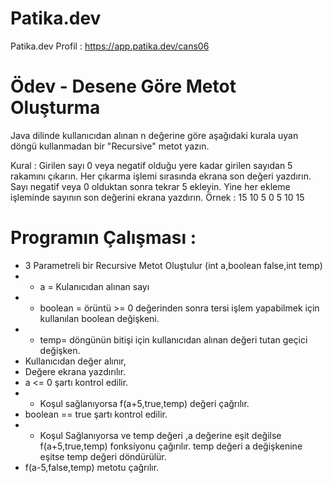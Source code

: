 # Patika.dev
Patika.dev Profil : https://app.patika.dev/cans06

# Ödev - Desene Göre Metot Oluşturma
Java dilinde kullanıcıdan alınan n değerine göre aşağıdaki kurala uyan döngü kullanmadan bir "Recursive" metot yazın.

Kural : Girilen sayı 0 veya negatif olduğu yere kadar girilen sayıdan 5 rakamını çıkarın. Her çıkarma işlemi sırasında ekrana son değeri yazdırın. Sayı negatif veya 0 olduktan sonra tekrar 5 ekleyin. Yine her ekleme işleminde sayının son değerini ekrana yazdırın.
Örnek : 15 10 5 0 5 10 15

# Programın Çalışması : 
* 3 Parametreli bir Recursive Metot Oluştulur (int a,boolean false,int temp)
* * a = Kulanıcıdan alınan sayı
* * boolean = örüntü >= 0 değerinden sonra tersi işlem yapabilmek için kullanılan boolean değişkeni.
* * temp= döngünün bitişi için kullanıcıdan alınan değeri tutan geçici değişken.
* Kullanıcıdan değer alınır,
* Değere ekrana yazdırılır.
* a  <= 0 şartı kontrol edilir.
* * Koşul sağlanıyorsa f(a+5,true,temp) değeri çağrılır.
* boolean == true şartı kontrol edilir.
* * Koşul Sağlanıyorsa ve temp değeri ,a değerine eşit değilse f(a+5,true,temp) fonksiyonu çağırılır. temp değeri a değişkenine eşitse temp değeri döndürülür.
* f(a-5,false,temp) metotu çağrılır.

